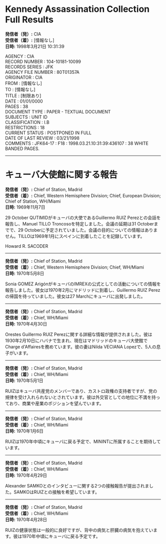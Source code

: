 # Kennedy Assassination Collection Full Results

**発信者（発）:** CIA  
**受信者（着）:** [情報なし]  
**日時:** 1998年3月21日 10:31:39  

AGENCY : CIA  
RECORD NUMBER : 104-10181-10099  
RECORDS SERIES : JFK  
AGENCY FILE NUMBER : 80T01357A  
ORIGINATOR : CIA  
FROM : [情報なし]  
TO : [情報なし]  
TITLE : [制限あり]  
DATE : 01/01/0000  
PAGES : 38  
DOCUMENT TYPE : PAPER - TEXTUAL DOCUMENT  
SUBJECTS : UNIT ID  
CLASSIFICATION : I.B  
RESTRICTIONS : 18  
CURRENT STATUS : POSTPONED IN FULL  
DATE OF LAST REVIEW : 03/21/1998  
COMMENTS : JFK64-17 : F18 : 1998.03.21.10:31:39:436107 : 38 WHITE BANDED PAGES.  

---

# キューバ大使館に関する報告

**発信者（発）:** Chief of Station, Madrid  
**受信者（着）:** Chief, Western Hemisphere Division; Chief, European Division; Chief of Station, WH/Miami  
**日時:** 1969年11月7日  

29 October QUTIMIDがキューバの大使であるGuillermo RUIZ Perezとの会話を報告し、Manuel TILLO Troncosoを特定しました。会議の延期は31 Octoberまでで、29 Octoberに予定されていました。会議の目的についての情報はありません。TILLOは1969年1月にスペインに到着したことを記録しています。

Howard R. SACODER

---

**発信者（発）:** Chief of Station, Madrid  
**受信者（着）:** Chief, Western Hemisphere Division; Chief, WH/Miami  
**日時:** 1970年5月8日  

Sonia GOMEZ ArigónがキューバのIMREXの公式としての活動についての情報を報告しました。彼女は1970年2月にマドリッドに到着し、Guillermo RUIZ Perezの帰国を待っていました。彼女は27 Marchにキューバに出発しました。

---

**発信者（発）:** Chief of Station, Madrid  
**受信者（着）:** Chief, WH/Miami  
**日時:** 1970年4月30日  

Orestes Guillermo RUIZ Perezに関する詳細な情報が提供されました。彼は1930年2月10日にハバナで生まれ、現在はマドリッドのキューバ大使館でCharge d'Affairesを務めています。彼の妻はNilda VECIANA Lopezで、5人の息子がいます。

---

**発信者（発）:** Chief of Station, Madrid  
**受信者（着）:** Chief, WH/Miami  
**日時:** 1970年5月1日  

RUIZはキューバ共産党のメンバーであり、カストロ政権の支持者ですが、党の規律を受け入れられないとされています。彼は外交官としての地位に不満を持っており、商業や産業のポジションを望んでいます。

---

**発信者（発）:** Chief of Station, Madrid  
**受信者（着）:** Chief, WH/Miami  
**日時:** 1970年1月6日  

RUIZは1970年中頃にキューバに戻る予定で、MININTに所属することを期待しています。

---

**発信者（発）:** Chief of Station, Madrid  
**受信者（着）:** Chief, WH/Miami  
**日時:** 1970年4月29日  

Alexander SAMKOとのインタビューに関する2つの接触報告が提出されました。SAMKOはRUIZとの接触を希望しています。

---

**発信者（発）:** Chief of Station, Madrid  
**受信者（着）:** Chief, WH/Miami  
**日時:** 1970年4月28日  

RUIZの健康状態は一般的に良好ですが、背中の病気と肝臓の病気を抱えています。彼は1970年中頃にキューバに戻る予定です。
